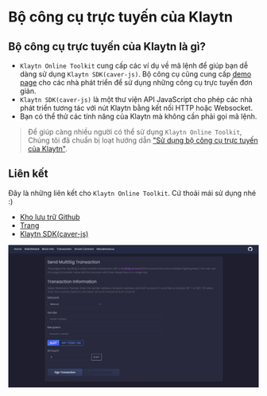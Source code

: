 # Bộ công cụ trực tuyến của Klaytn <a id="klaytn-online-toolkit"></a>

## Bộ công cụ trực tuyến của Klaytn là gì? <a id="what-is-the-klaytn-online-toolkit"></a>
* `Klaytn Online Toolkit` cung cấp các ví dụ về mã lệnh để giúp bạn dễ dàng sử dụng `Klaytn SDK(caver-js)`. Bộ công cụ cũng cung cấp [demo page](https://toolkit.klaytn.foundation) cho các nhà phát triển để sử dụng những công cụ trực tuyến đơn giản.
* `Klaytn SDK(caver-js)` là một thư viện API JavaScript cho phép các nhà phát triển tương tác với nút Klaytn bằng kết nối HTTP hoặc Websocket.
* Bạn có thể thử các tính năng của Klaytn mà không cần phải gọi mã lệnh.

> Để giúp càng nhiều người có thể sử dụng `Klaytn Online Toolkit`, Chúng tôi đã chuẩn bị loạt hướng dẫn ["Sử dụng bộ công cụ trực tuyến của Klaytn"](https://medium.com/klaytn/using-klaytn-online-toolkit-1-multisig-60399a0b0278).

## Liên kết <a id="links"></a>
Đây là những liên kết cho `Klaytn Online Toolkit`. Cứ thoải mái sử dụng nhé :)
* [Kho lưu trữ Github](https://github.com/klaytn/klaytn-online-toolkit)
* [Trang](https://toolkit.klaytn.foundation)
* [Klaytn SDK(caver-js)](https://docs.klaytn.foundation/dapp/sdk/caver-js)

![Bộ công cụ trực tuyến của Klaytn](./img/klaytn-online-toolkit.png)
